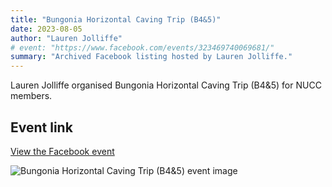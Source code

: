 ```yaml
---
title: "Bungonia Horizontal Caving Trip (B4&5)"
date: 2023-08-05
author: "Lauren Jolliffe"
# event: "https://www.facebook.com/events/323469740069681/"
summary: "Archived Facebook listing hosted by Lauren Jolliffe."
---
```

Lauren Jolliffe organised Bungonia Horizontal Caving Trip (B4&5) for NUCC members.

## Event link

[View the Facebook event](https://www.facebook.com/events/323469740069681/)

![Bungonia Horizontal Caving Trip (B4&5) event image](/trip/event-images/20230805_bungonia_horizontal_caving_trip_b4_5.jpg)
